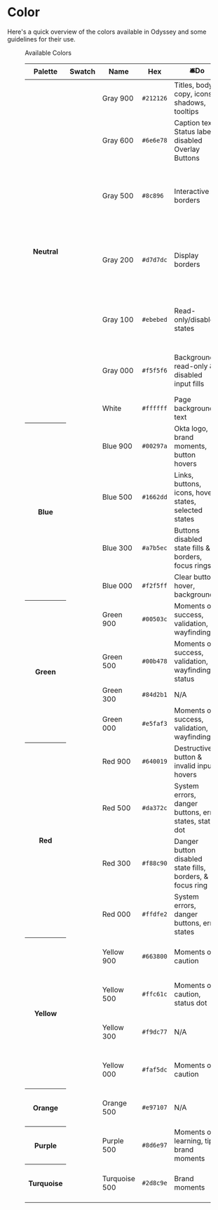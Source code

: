 # Color

Here's a quick overview of the colors available in Odyssey and some guidelines for their use.

<figure class="ods-table--figure">
  <figcaption class="ods-table--figcaption">
    Available Colors
  </figcaption>
  <table class="ods-table">
    <thead>
      <tr>
        <th scope="column">Palette</th>
        <th scope="column">Swatch</th>
        <th scope="column">Name</th>
        <th scope="column">Hex</th>
        <th scope="column"><span class="sample--emoji">🛎️</span>Do</th>
        <th scope="column"><span class="sample--emoji">🚫</span>Don't Do</th>
      </tr>
    </thead>
    <tbody>
      <tr>
        <th scope="row" rowspan="7">
          Neutral
        </th>
        <td class="is-sample-table-swatch">
          <span class="sample-color sample-color--gray-900"></span>
        </td>
        <td class="is-sample-table-token">
          Gray 900
        </td>
        <td>
          <code>#212126</code>
        </td>
        <td>
          Titles, body copy, icons, shadows, tooltips
        </td>
        <td>
          Background colors, buttons, strokes
        </td>
      </tr>
      <tr>
        <td class="is-sample-table-swatch">
          <span class="sample-color sample-color--gray-600"></span>
        </td>
        <td class="is-sample-table-token">
          Gray 600
        </td>
        <td>
          <code>#6e6e78</code>
        </td>
        <td>
          Caption text, Status label, disabled Overlay Buttons
        </td>
        <td>
          Titles, body copy, borders, icons
        </td>
      </tr>
      <tr>
        <td class="is-sample-table-swatch">
          <span class="sample-color sample-color--gray-500"></span>
        </td>
        <td class="is-sample-table-token">
          Gray 500
        </td>
        <td>
          <code>#8c896</code>
        </td>
        <td>
          Interactive UI borders
        </td>
        <td>
          Non-interactive borders, titles, body copy, borders, icons
        </td>
      </tr>
      <tr>
        <td class="is-sample-table-swatch">
          <span class="sample-color sample-color--gray-200"></span>
        </td>
        <td class="is-sample-table-token">
          Gray 200
        </td>
        <td>
          <code>#d7d7dc</code>
        </td>
        <td>
          Display borders
        </td>
        <td>
          Interactive UI borders, background colors, buttons, titles, body copy
        </td>
      </tr>
      <tr>
        <td class="is-sample-table-swatch">
          <span class="sample-color sample-color--gray-100"></span>
        </td>
        <td class="is-sample-table-token">
          Gray 100
        </td>
        <td>
          <code>#ebebed</code>
        </td>
        <td>
          Read-only/disabled states
        </td>
        <td>
          Background colors, borders, buttons, titles, body copy
        </td>
      </tr>
      <tr>
        <td class="is-sample-table-swatch">
          <span class="sample-color sample-color--gray-000"></span>
        </td>
        <td class="is-sample-table-token">
          Gray 000
        </td>
        <td>
          <code>#f5f5f6</code>
        </td>
        <td>
          Backgrounds, read-only & disabled input fills
        </td>
        <td>
          Buttons, borders, titles, body copy, borders
        </td>
      </tr>
      <tr>
        <td class="is-sample-table-swatch">
          <span class="sample-color sample-color--white"></span>
        </td>
        <td class="is-sample-table-token">
          White
        </td>
        <td>
          <code>#ffffff</code>
        </td>
        <td>
          Page backgrounds, text
        </td>
        <td>
          Titles, body copy
        </td>
      </tr>
      <tr>
        <th scope="row" rowspan="4">
          Blue
        </th>
        <td class="is-sample-table-swatch">
          <span class="sample-color sample-color--blue-900"></span>
        </td>
        <td class="is-sample-table-token">
          Blue 900
        </td>
        <td>
          <code>#00297a</code>
        </td>
        <td>
          Okta logo, brand moments, button hovers
        </td>
        <td>
          Plain text
        </td>
      </tr>
      <tr>
        <td class="is-sample-table-swatch">
          <span class="sample-color sample-color--blue-500"></span>
        </td>
        <td class="is-sample-table-token">
          Blue 500
        </td>
        <td>
          <code>#1662dd</code>
        </td>
        <td>
          Links, buttons, icons, hover states, selected states
        </td>
        <td>
          Non-interactive UI
        </td>
      </tr>
      <tr>
        <td class="is-sample-table-swatch">
          <span class="sample-color sample-color--blue-300"></span>
        </td>
        <td class="is-sample-table-token">
          Blue 300
        </td>
        <td>
          <code>#a7b5ec</code>
        </td>
        <td>
          Buttons disabled state fills & borders, focus rings
        </td>
        <td>
          N/A
        </td>
      </tr>
      <tr>
        <td class="is-sample-table-swatch">
          <span class="sample-color sample-color--blue-000"></span>
        </td>
        <td class="is-sample-table-token">
          Blue 000
        </td>
        <td>
          <code>#f2f5ff</code>
        </td>
        <td>
          Clear button hover, backgrounds
        </td>
        <td>
          N/A
        </td>
      </tr>
      <tr>
        <th scope="row" rowspan="4">
          Green
        </th>
        <td class="is-sample-table-swatch">
          <span class="sample-color sample-color--green-900"></span>
        </td>
        <td class="is-sample-table-token">
          Green 900
        </td>
        <td>
          <code>#00503c</code>
        </td>
        <td>
          Moments of success, validation, wayfinding
        </td>
        <td>
          N/A
        </td>
      </tr>
      <tr>
        <td class="is-sample-table-swatch">
          <span class="sample-color sample-color--green-500"></span>
        </td>
        <td class="is-sample-table-token">
          Green 500
        </td>
        <td>
          <code>#00b478</code>
        </td>
        <td>
          Moments of success, validation, wayfinding, status
        </td>
        <td>
          Headlines, body copy, fail states, buttons
        </td>
      </tr>
      <tr>
        <td class="is-sample-table-swatch">
          <span class="sample-color sample-color--green-300"></span>
        </td>
        <td class="is-sample-table-token">
          Green 300
        </td>
        <td>
          <code>#84d2b1</code>
        </td>
        <td>
          N/A
        </td>
        <td>
          N/A
        </td>
      </tr>
      <tr>
        <td class="is-sample-table-swatch">
          <span class="sample-color sample-color--green-000"></span>
        </td>
        <td class="is-sample-table-token">
          Green 000
        </td>
        <td>
          <code>#e5faf3</code>
        </td>
        <td>
          Moments of success, validation, wayfinding
        </td>
        <td>
          N/A
        </td>
      </tr>
      <tr>
        <th scope="row" rowspan="4">
          Red
        </th>
        <td class="is-sample-table-swatch">
          <span class="sample-color sample-color--red-900"></span>
        </td>
        <td class="is-sample-table-token">
          Red 900
        </td>
        <td>
          <code>#640019</code>
        </td>
        <td>
          Destructive button & invalid input hovers
        </td>
        <td>
          N/A
        </td>
      </tr>
      <tr>
        <td class="is-sample-table-swatch">
          <span class="sample-color sample-color--red-500"></span>
        </td>
        <td class="is-sample-table-token">
          Red 500
        </td>
        <td>
          <code>#da372c</code>
        </td>
        <td>
          System errors, danger buttons, error states, status dot 
        </td>
        <td>
          N/A
        </td>
      </tr>
      <tr>
        <td class="is-sample-table-swatch">
          <span class="sample-color sample-color--red-300"></span>
        </td>
        <td class="is-sample-table-token">
          Red 300
        </td>
        <td>
          <code>#f88c90</code>
        </td>
        <td>
          Danger button disabled state fills, borders, & focus ring
        </td>
        <td>
          N/A
        </td>
      </tr>
      <tr>
        <td class="is-sample-table-swatch">
          <span class="sample-color sample-color--red-000"></span>
        </td>
        <td class="is-sample-table-token">
          Red 000
        </td>
        <td>
          <code>#ffdfe2</code>
        </td>
        <td>
          System errors, danger buttons, error states
        </td>
        <td>
          Headlines, body copy, links, buttons
        </td>
      </tr>
      <tr>
        <th scope="row" rowspan="4">
          Yellow
        </th>
        <td class="is-sample-table-swatch">
          <span class="sample-color sample-color--yellow-900"></span>
        </td>
        <td class="is-sample-table-token">
          Yellow 900
        </td>
        <td>
          <code>#663800</code>
        </td>
        <td>
          Moments of caution
        </td>
        <td>
          Headlines, body copy, links, buttons
        </td>
      </tr>
      <tr>
        <td class="is-sample-table-swatch">
          <span class="sample-color sample-color--yellow-500"></span>
        </td>
        <td class="is-sample-table-token">
          Yellow 500
        </td>
        <td>
          <code>#ffc61c</code>
        </td>
        <td>
          Moments of caution, status dot 
        </td>
        <td>
          Headlines, body copy, links, buttons
        </td>
      </tr>
      <tr>
        <td class="is-sample-table-swatch">
          <span class="sample-color sample-color--yellow-300"></span>
        </td>
        <td class="is-sample-table-token">
          Yellow 300
        </td>
        <td>
          <code>#f9dc77</code>
        </td>
        <td>
          N/A
        </td>
        <td>
          Headlines, body copy, links, buttons
        </td>
      </tr>
      <tr>
        <td class="is-sample-table-swatch">
          <span class="sample-color sample-color--yellow-000"></span>
        </td>
        <td class="is-sample-table-token">
          Yellow 000
        </td>
        <td>
          <code>#faf5dc</code>
        </td>
        <td>
          Moments of caution
        </td>
        <td>
          Headlines, body copy, links, buttons
        </td>
      </tr>
      <tr>
        <th scope="row" rowspan="1">
          Orange
        </th>
        <td class="is-sample-table-swatch">
          <span class="sample-color sample-color--orange-500"></span>
        </td>
        <td class="is-sample-table-token">
          Orange 500
        </td>
        <td>
          <code>#e97107</code>
        </td>
        <td>
          N/A
        </td>
        <td>
          Headlines, body copy, links, buttons
        </td>
      </tr>
      <tr>
        <th scope="row" rowspan="1">
          Purple
        </th>
        <td class="is-sample-table-swatch">
          <span class="sample-color sample-color--purple-500"></span>
        </td>
        <td class="is-sample-table-token">
          Purple 500
        </td>
        <td>
          <code>#8d6e97</code>
        </td>
        <td>
          Moments of learning, tips, brand moments
        </td>
        <td>
          Headlines, body copy, links, buttons
        </td>
      </tr>
      <tr>
        <th scope="row" rowspan="1">
          Turquoise
        </th>
        <td class="is-sample-table-swatch">
          <span class="sample-color sample-color--turquoise-500"></span>
        </td>
        <td class="is-sample-table-token">
          Turquoise 500
        </td>
        <td>
          <code>#2d8c9e</code>
        </td>
        <td>
          Brand moments
        </td>
        <td>
          Headlines, body copy, links, buttons
        </td>
      </tr>
    </tbody>
  </table>
</figure>

